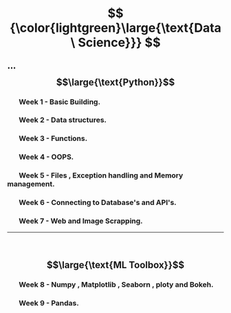 # $$ {\color{lightgreen}\large{\text{Data \ Science}}} $$

##  ⋅⋅⋅ $$\large{\text{Python}}$$ 
###  $~~~~~~$ Week 1 - Basic Building.
###  $~~~~~~$ Week 2 - Data structures.
###  $~~~~~~$ Week 3 - Functions.
### $~~~~~~$ Week 4 - OOPS.
###  $~~~~~~$ Week 5 - Files , Exception handling and Memory management.
###  $~~~~~~$ Week 6 - Connecting to Database's and API's.
###  $~~~~~~$ Week 7 - Web and Image Scrapping.
---

##  $~~~~~~$ $$\large{\text{ML Toolbox}}$$
###  $~~~~~~$ Week 8 - Numpy , Matplotlib , Seaborn , ploty and Bokeh.
###  $~~~~~~$ Week 9 - Pandas.
